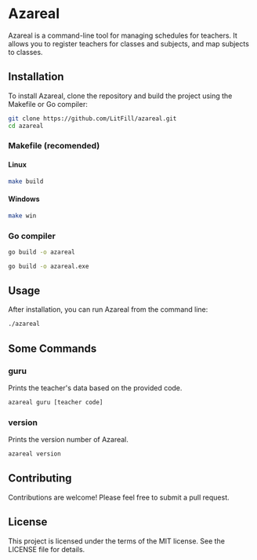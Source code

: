 # Azareal

Azareal is a command-line tool for managing schedules for teachers. It allows you to register teachers for classes and subjects, and map subjects to classes.

## Installation

To install Azareal, clone the repository and build the project using the Makefile or Go compiler:

```bash
git clone https://github.com/LitFill/azareal.git
cd azareal
```

### Makefile (recomended)

#### Linux

```bash
make build
```

#### Windows

```bash
make win
```

### Go compiler

```bash
go build -o azareal

go build -o azareal.exe
```

## Usage

After installation, you can run Azareal from the command line:

```bash
./azareal
```

## Some Commands

### guru

Prints the teacher's data based on the provided code.

```bash
azareal guru [teacher code]
```

### version

Prints the version number of Azareal.

```bash
azareal version
```

## Contributing

Contributions are welcome! Please feel free to submit a pull request.

## License

This project is licensed under the terms of the MIT license. See the LICENSE file for details.
